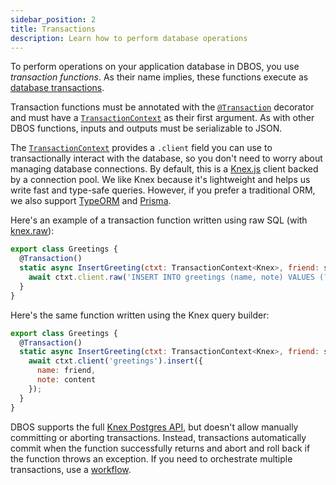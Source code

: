 ```yaml
---
sidebar_position: 2
title: Transactions
description: Learn how to perform database operations
---
```


To perform operations on your application database in DBOS, you use _transaction functions_.
As their name implies, these functions execute as [database transactions](https://en.wikipedia.org/wiki/Database_transaction).

Transaction functions must be annotated with the [`@Transaction`](../api-reference/decorators#transaction) decorator and must have a [`TransactionContext`](../api-reference/contexts#transactioncontextt) as their first argument.
As with other DBOS functions, inputs and outputs must be serializable to JSON.

The [`TransactionContext`](../api-reference/contexts#transactioncontextt) provides a `.client` field you can use to transactionally interact with the database, so you don't need to worry about managing database connections.
By default, this is a [Knex.js](./using-knex.md) client backed by a connection pool.
We like Knex because it's lightweight and helps us write fast and type-safe queries.
However, if you prefer a traditional ORM, we also support [TypeORM](./using-typeorm.md) and [Prisma](./using-prisma.md).

Here's an example of a transaction function written using raw SQL (with [knex.raw](https://knexjs.org/guide/raw.html)):

```javascript
export class Greetings {
  @Transaction()
  static async InsertGreeting(ctxt: TransactionContext<Knex>, friend: string, content: string) {
    await ctxt.client.raw('INSERT INTO greetings (name, note) VALUES (?, ?)', [friend, content]);
  }
}
```

Here's the same function written using the Knex query builder:

```javascript
export class Greetings {
  @Transaction()
  static async InsertGreeting(ctxt: TransactionContext<Knex>, friend: string, content: string) {
    await ctxt.client('greetings').insert({
      name: friend,
      note: content
    });
  }
}
```
DBOS supports the full [Knex Postgres API](https://knexjs.org/guide/query-builder.html), but doesn't allow manually committing or aborting transactions.
Instead, transactions automatically commit when the function successfully returns and abort and roll back if the function throws an exception.
If you need to orchestrate multiple transactions, use a [workflow](./workflow-tutorial).
